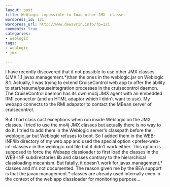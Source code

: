 ```yaml
--- 
layout: post
title: Weblogic impossible to load other JMX  classes
wordpress_id: 121
wordpress_url: http://www.dewavrin.info/?p=121
comments: true
categories: 
- weblogic
tags:
- weblogic
- jmx

---
```

I have recently discovered that it not possible to use other JMX classes  (JMX 1.1 javax.management.\*)than the ones in the weblogic.jar on Weblogic 8.1. 
Actually, I was trying to extend CruiseControl web app to offer the ability to start/resume/pauseintegration processes in the cruisecontrol daemon. The CruiseControl daemon has its own mx4j JMX agent with an embedded RMI connector (and an HTML adaptor which I didn't want to use). My webapp connects to the RMI adapator to contact the MBean server of cruisecontrol. 

But I had class cast exceptions when run inside Weblogic on the JMX classes. I tried to use the mx4j JMX classes but actually there is no way to do it. I tried to add them in the Weblogic server's classpath before the weblogic.jar but Weblogic refuses to boot. So I added them in the WEB-INF/lib directory of my web app and used the special option &lt;prefer-web-inf-classes&gt; in the weblogic.xml file but it didn't work either. This option is supposed to force the Webapp classloader to first load the classes in the WEB-INF subdirectories lib and classes contrary to the hierarchical classloading mecanism. But fatally, it doesn't work for javax.management.\* classes and it's not documented. The reason given me by the BEA support is that the javax.management.\* classes are already used internally even in the context of the web app classloader for monitoring purpose...

